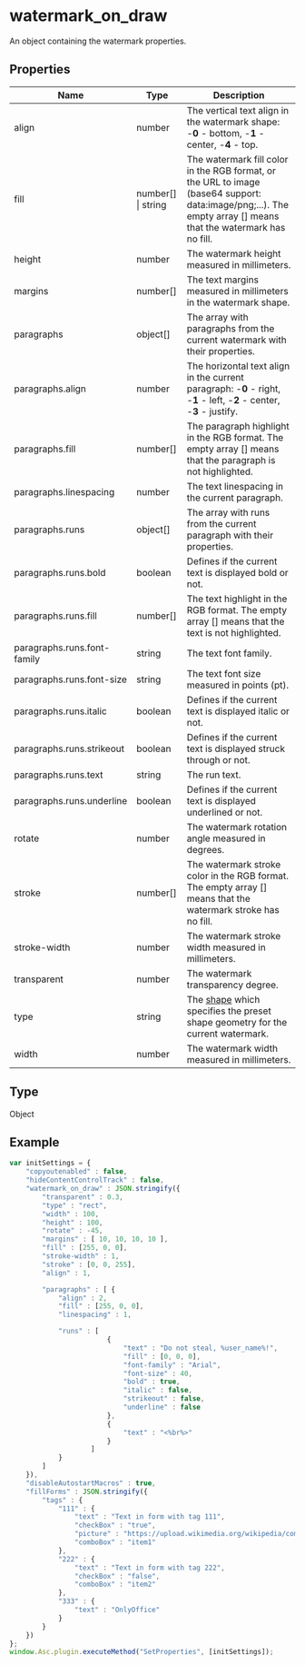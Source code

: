 # watermark_on_draw

An object containing the watermark properties.

## Properties

| Name | Type | Description |
| ---- | ---- | ----------- |
| align | number | The vertical text align in the watermark shape: -**0** - bottom, -**1** - center, -**4** - top. |
| fill | number[] \| string | The watermark fill color in the RGB format, or the URL to image (base64 support: data:image/png;...). The empty array [] means that the watermark has no fill. |
| height | number | The watermark height measured in millimeters. |
| margins | number[] | The text margins measured in millimeters in the watermark shape. |
| paragraphs | object[] | The array with paragraphs from the current watermark with their properties. |
| paragraphs.align | number | The horizontal text align in the current paragraph: -**0** - right, -**1** - left, -**2** - center, -**3** - justify. |
| paragraphs.fill | number[] | The paragraph highlight in the RGB format. The empty array [] means that the paragraph is not highlighted. |
| paragraphs.linespacing | number | The text linespacing in the current paragraph. |
| paragraphs.runs | object[] | The array with runs from the current paragraph with their properties. |
| paragraphs.runs.bold | boolean | Defines if the current text is displayed bold or not. |
| paragraphs.runs.fill | number[] | The text highlight in the RGB format. The empty array [] means that the text is not highlighted. |
| paragraphs.runs.font-family | string | The text font family. |
| paragraphs.runs.font-size | string | The text font size measured in points (pt). |
| paragraphs.runs.italic | boolean | Defines if the current text is displayed italic or not. |
| paragraphs.runs.strikeout | boolean | Defines if the current text is displayed struck through or not. |
| paragraphs.runs.text | string | The run text. |
| paragraphs.runs.underline | boolean | Defines if the current text is displayed underlined or not. |
| rotate | number | The watermark rotation angle measured in degrees. |
| stroke | number[] | The watermark stroke color in the RGB format. The empty array [] means that the watermark stroke has no fill. |
| stroke-width | number | The watermark stroke width measured in millimeters. |
| transparent | number | The watermark transparency degree. |
| type | string | The [shape](../../../../../../docs/office-api/usage-api/text-document-api/Enumeration/ShapeType.md) which specifies the preset shape geometry for the current watermark. |
| width | number | The watermark width measured in millimeters. |
## Type

Object



## Example

```javascript
var initSettings = {
    "copyoutenabled" : false,
    "hideContentControlTrack" : false,
    "watermark_on_draw" : JSON.stringify({
        "transparent" : 0.3,
        "type" : "rect",
        "width" : 100,
        "height" : 100,
        "rotate" : -45,
        "margins" : [ 10, 10, 10, 10 ],
        "fill" : [255, 0, 0],
        "stroke-width" : 1,
        "stroke" : [0, 0, 255],
        "align" : 1,

        "paragraphs" : [ {
            "align" : 2,
            "fill" : [255, 0, 0],
            "linespacing" : 1,

            "runs" : [
                        {
                            "text" : "Do not steal, %user_name%!",
                            "fill" : [0, 0, 0],
                            "font-family" : "Arial",
                            "font-size" : 40,
                            "bold" : true,
                            "italic" : false,
                            "strikeout" : false,
                            "underline" : false
                        },
                        {
                            "text" : "<%br%>"
                        }
                    ]
            }
        ]
    }),
    "disableAutostartMacros" : true,
    "fillForms" : JSON.stringify({
        "tags" : {
            "111" : {
                "text" : "Text in form with tag 111",
                "checkBox" : "true",
                "picture" : "https://upload.wikimedia.org/wikipedia/commons/9/91/ONLYOFFICE_logo.png",
                "comboBox" : "item1"
            },
            "222" : {
                "text" : "Text in form with tag 222",
                "checkBox" : "false",
                "comboBox" : "item2"
            },
            "333" : {
                "text" : "OnlyOffice"
            }
        }
    })
};
window.Asc.plugin.executeMethod("SetProperties", [initSettings]);
```

